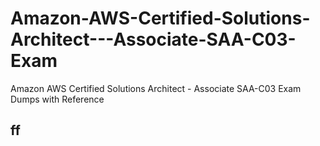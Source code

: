 # Amazon-AWS-Certified-Solutions-Architect---Associate-SAA-C03-Exam
Amazon AWS Certified Solutions Architect - Associate SAA-C03 Exam Dumps with Reference

## ff
